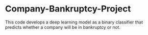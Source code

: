 # Company-Bankruptcy-Project

This code develops a deep learning model as a binary classifier that predicts whether a company will be in bankruptcy or not.
